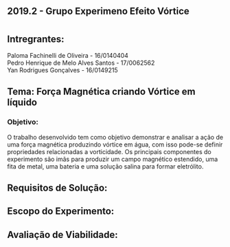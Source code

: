 ## 2019.2 - Grupo Experimeno Efeito Vórtice
#
## Intregrantes:
Paloma Fachinelli de Oliveira - 16/0140404 <br />
Pedro Henrique de Melo Alves Santos - 17/0062562 <br />
Yan Rodrigues Gonçalves - 16/0149215

## Tema: Força Magnética criando Vórtice em líquido
### Objetivo: 
O trabalho desenvolvido tem como objetivo demonstrar e analisar a ação de uma força magnética produzindo vórtice em água, com isso pode-se definir propriedades relacionadas a vorticidade. Os principais componentes do experimento são imãs para produzir um campo magnético estendido, uma fita de metal, uma bateria e uma solução salina para formar eletrólito.

## Requisitos de Solução:

## Escopo do Experimento: 

## Avaliação de Viabilidade: 
